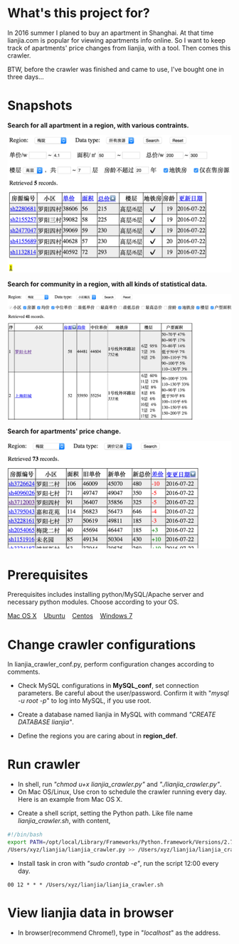 # What's this project for?
In 2016 summer I planed to buy an apartment in Shanghai. At that time lianjia.com is popular for viewing apartments info online. So I want to keep track of apartments' price changes from lianjia, with a tool. Then comes this crawler.

BTW, before the crawler was finished and came to use, I've bought one in three days...

# Snapshots
**Search for all apartment in a region, with various contraints.**

![Search for all apartment](./doc/Search_all.png)

**Search for community in a region, with all kinds of statistical data.**

![Search for community](./doc/Search_community.png)

**Search for apartments' price change.**

![Search for apartments' price change](./doc/Search_change.png)

# Prerequisites
Prerequisites includes installing python/MySQL/Apache server and necessary python modules.
Choose according to your OS.

[Mac OS X](doc/prerequisite_mac.md) &nbsp;&nbsp; 
[Ubuntu](doc/prerequisite_ubuntu.md) &nbsp;&nbsp; 
[Centos](doc/prerequisite_centos.md) &nbsp;&nbsp; 
[Windows 7](doc/prerequisite_windows.md)

# Change crawler configurations
In lianjia\_crawler\_conf.py, perform configuration changes according to comments.

+ Check MySQL configurations in **MySQL\_conf**, set connection parameters. Be careful about the user/password. Confirm it with "*mysql -u root -p*" to log into MySQL, if you use root.

+ Create a database named lianjia in MySQL with command *"CREATE DATABASE lianjia"*.

+ Define the regions you are caring about in **region_def**.

# Run crawler
+ In shell, run *"chmod u+x lianjia\_crawler.py"* and *"./lianjia\_crawler.py"*.
+ On Mac OS/Linux, Use cron to schedule the crawler running every day. Here is an example from Mac OS X.
 - Create a shell script, setting the Python path. Like file name *lianjia_crawler.sh*, with content,
 
 ```sh
 #!/bin/bash
 export PATH=/opt/local/Library/Frameworks/Python.framework/Versions/2.7/bin: $PATH
 /Users/xyz/lianjia/lianjia_crawler.py >> /Users/xyz/lianjia/lianjia_crawler.log 2>&1
```
 - Install task in cron with *"sudo crontab -e"*, run the script 12:00 every day.
 
 ```
 00 12 * * * /Users/xyz/lianjia/lianjia_crawler.sh
 ```

# View lianjia data in browser
+ In browser(recommend Chrome!), type in "*localhost*" as the address.

